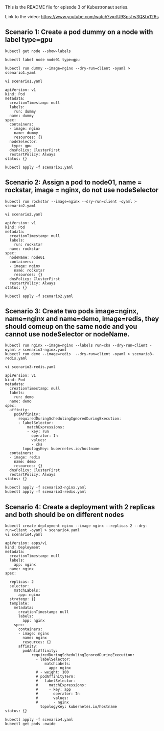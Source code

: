 This is the README file for episode 3 of Kubestronaut series. 

Link to the video: https://www.youtube.com/watch?v=rlU9SpsTw3Q&t=126s

## Scenario 1: Create a pod dummy on a node with label type=gpu

```
kubectl get node --show-labels

kubectl label node node01 type=gpu

kubectl run dummy --image=nginx --dry-run=client -oyaml > scenario1.yaml

vi scenario1.yaml

```
```
apiVersion: v1
kind: Pod
metadata:
  creationTimestamp: null
  labels:
    run: dummy
  name: dummy
spec:
  containers:
  - image: nginx
    name: dummy
    resources: {}
  nodeSelector: 
   type: gpu
  dnsPolicy: ClusterFirst
  restartPolicy: Always
status: {}
```
```
kubectl apply -f scenario1.yaml
```
## Scenario 2: Assign a pod to node01, name = rockstar, image = nginx, do not use nodeSelector

```
kubectl run rockstar --image=nginx --dry-run=client -oyaml > scenario2.yaml

vi scenario2.yaml
```

```
apiVersion: v1
kind: Pod
metadata:
  creationTimestamp: null
  labels:
    run: rockstar
  name: rockstar
spec:
  nodeName: node01
  containers:
  - image: nginx
    name: rockstar
    resources: {}
  dnsPolicy: ClusterFirst
  restartPolicy: Always
status: {}
```
```
kubectl apply -f scenario2.yaml
```

## Scenario 3: Create two pods image=nginx, name=nginx and name=demo, image=redis, they should comeup on the same node and you cannot use nodeSelector or nodeName.

```
kubectl run nginx --image=nginx --labels run=cka --dry-run=client -oyaml > scenario3-nginx.yaml
kubectl run demo --image=redis  --dry-run=client -oyaml > scenario3-redis.yaml
```

```
vi scenario3-redis.yaml
```
```
apiVersion: v1
kind: Pod
metadata:
  creationTimestamp: null
  labels:
    run: demo
  name: demo
spec:
  affinity:
    podAffinity:
      requiredDuringSchedulingIgnoredDuringExecution:
      - labelSelector:
          matchExpressions:
          - key: run
            operator: In
            values:
            - cka
        topologyKey: kubernetes.io/hostname
  containers:
  - image: redis
    name: demo
    resources: {}
  dnsPolicy: ClusterFirst
  restartPolicy: Always
status: {}
```
```
kubectl apply -f scenario3-nginx.yaml
kubectl apply -f scenario3-redis.yaml
```

## Scenario 4: Create a deployment with 2 replicas and both should be on different nodes

```
kubectl create deployment nginx --image nginx --replicas 2 --dry-run=client -oyaml > scenario4.yaml
vi scenario4.yaml
```
```
apiVersion: apps/v1
kind: Deployment
metadata:
  creationTimestamp: null
  labels:
    app: nginx
  name: nginx
spec:

  replicas: 2
  selector:
    matchLabels:
      app: nginx
  strategy: {}
  template:
    metadata:
      creationTimestamp: null
      labels:
        app: nginx
    spec:
      containers:
      - image: nginx
        name: nginx
        resources: {}
      affinity:
        podAntiAffinity:
            requiredDuringSchedulingIgnoredDuringExecution:
              - labelSelector:
                  matchLabels:
                    app: nginx
              # - weight: 100
              # podAffinityTerm:
              #   labelSelector:
              #     matchExpressions:
              #     - key: app
              #       operator: In
              #       values:
              #       - nginx
                topologyKey: kubernetes.io/hostname
status: {}
```
```
kubectl apply -f scenario4.yaml
kubectl get pods -owide
```